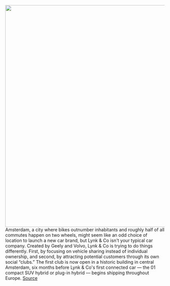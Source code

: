 <img src='https://cdn.vox-cdn.com/thumbor/BJgtPTg40VEw42hO-ve8SFdsSvM=/0x0:2500x1876/1200x675/filters:focal(1050x738:1450x1138)/cdn.vox-cdn.com/uploads/chorus_image/image/67671930/LynkCo_Club_Amsterdam_Bar.0.0.jpg' width='700px' /><br/>
Amsterdam, a city where bikes outnumber inhabitants and roughly half of all commutes happen on two wheels, might seem like an odd choice of location to launch a new car brand, but Lynk & Co isn't your typical car company. Created by Geely and Volvo, Lynk & Co is trying to do things differently. First, by focusing on vehicle sharing instead of individual ownership, and second, by attracting potential customers through its own social “clubs.” The first club is now open in a historic building in central Amsterdam, six months before Lynk & Co's first connected car — the 01 compact SUV hybrid or plug-in hybrid — begins shipping throughout Europe.
<a href='https://www.theverge.com/2020/10/22/21528264/lynk-co-club-01-amsterdam-showroom-car-sharing'> Source <a/>